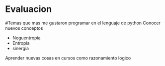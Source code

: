 # Evaluacion
 
#Temas que mas me gustaron
programar en el lenguaje de python
Conocer nuevos conceptos
- Neguentropia
 - Entropia
  - sinergia
  
Aprender nuevas cosas en cursos como razonamiento logico
